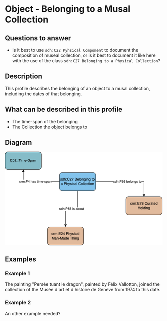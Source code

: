 # Object - Belonging to a Musal Collection

## Questions to answer

- Is it best to use `sdh:C22 Pyhsical Compoment` to document the composition of museal collection, or is it best to document it like here with the use of the class `sdh:C27 Belonging to a Physical Collection`?

## Description

This profile describes the belonging of an object to a musal collection, including the dates of that belonging.

## What can be described in this profile

- The time-span of the belonging
- The Collection the object belongs to

## Diagram

![Alt text](<Diagrams/GV_Profile_Object-Belonging to a Museal Collection.drawio.png>)

## Examples

### Example 1

The painting "Persée tuant le dragon", painted by Félix Vallotton, joined the collection of the Musée d'art et d'histoire de Genève from 1974 to this date.

### Example 2

An other example needed?
